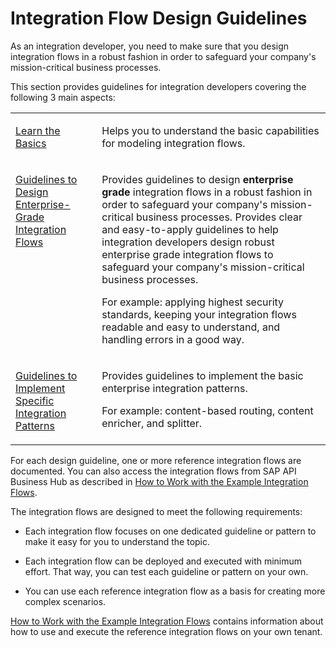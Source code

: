 <!-- loio6803389050a0487ca16d534583414d2b -->

# Integration Flow Design Guidelines

As an integration developer, you need to make sure that you design integration flows in a robust fashion in order to safeguard your company's mission-critical business processes.



This section provides guidelines for integration developers covering the following 3 main aspects:


<table>
<tr>
<td valign="top">

 [Learn the Basics](learn-the-basics-ebc6034.md) 



</td>
<td valign="top">

Helps you to understand the basic capabilities for modeling integration flows.



</td>
</tr>
<tr>
<td valign="top">

 [Guidelines to Design Enterprise-Grade Integration Flows](guidelines-to-design-enterprise-grade-integration-flows-a8cd981.md) 



</td>
<td valign="top">

Provides guidelines to design **enterprise grade** integration flows in a robust fashion in order to safeguard your company's mission-critical business processes. Provides clear and easy-to-apply guidelines to help integration developers design robust enterprise grade integration flows to safeguard your company's mission-critical business processes.

For example: applying highest security standards, keeping your integration flows readable and easy to understand, and handling errors in a good way.



</td>
</tr>
<tr>
<td valign="top">

 [Guidelines to Implement Specific Integration Patterns](guidelines-to-implement-specific-integration-patterns-eaf929e.md) 



</td>
<td valign="top">

Provides guidelines to implement the basic enterprise integration patterns.

For example: content-based routing, content enricher, and splitter.



</td>
</tr>
</table>

For each design guideline, one or more reference integration flows are documented. You can also access the integration flows from SAP API Business Hub as described in [How to Work with the Example Integration Flows](how-to-work-with-the-example-integration-flows-03e6959.md).

The integration flows are designed to meet the following requirements:

-   Each integration flow focuses on one dedicated guideline or pattern to make it easy for you to understand the topic.

-   Each integration flow can be deployed and executed with minimum effort. That way, you can test each guideline or pattern on your own.

-   You can use each reference integration flow as a basis for creating more complex scenarios.


[How to Work with the Example Integration Flows](how-to-work-with-the-example-integration-flows-03e6959.md) contains information about how to use and execute the reference integration flows on your own tenant.

